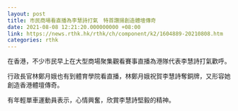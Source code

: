 ```yaml
---
layout: post
title: 市民商場看直播為李慧詩打氣　特首讚揚創造體壇傳奇
date: 2021-08-08 12:21:20.000000000 +08:00
link: https://news.rthk.hk/rthk/ch/component/k2/1604889-20210808.htm
categories: rthk
---
```


在香港，不少市民早上在大型商場聚集觀看賽事直播為港隊代表李慧詩打氣歡呼。

行政長官林鄭月娥也有到體育學院看直播，林鄭月娥祝賀李慧詩奪銅牌，又形容她創造香港體壇傳奇。

有年輕單車運動員表示，心情興奮，欣賞李慧詩堅毅的精神。
